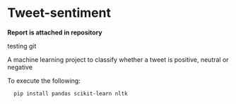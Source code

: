 # Tweet-sentiment

**Report is attached in repository**

testing git 

A machine learning project to classify whether a tweet is positive, neutral or negative

To execute the following:  
```
  pip install pandas scikit-learn nltk
```
